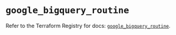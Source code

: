 # `google_bigquery_routine`

Refer to the Terraform Registry for docs: [`google_bigquery_routine`](https://registry.terraform.io/providers/hashicorp/google/6.12.0/docs/resources/bigquery_routine).
